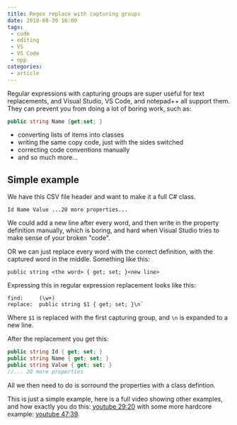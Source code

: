 ```yaml
---
title: Regex replace with capturing groups
date: 2018-08-30 16:00
tags: 
 - code
 - editing
 - VS
 - VS Code
 - npp
categories:
 - article
---
```


Regular expressions with capturing groups are super useful for text replacements, and Visual Studio, VS Code, and notepad++ all support them. They can prevent you from doing a lot of boring work, such as:

<!-- more -->

```csharp
public string Name {get;set; }
```

- converting lists of items into classes
- writing the same copy code, just with the sides switched
- correcting code conventions manually
- and so much more...

## Simple example

We have this CSV file header and want to make it a full C# class.

```
Id Name Value ...20 more properties...
```

We could add a new line after every word, and then write in the property definition manually, which is boring, and hard when Visual Studio tries to make sense of your broken "code".

OR we can just replace every word with the correct definition, with the captured word in the middle. Something like this:

```
public string <the word> { get; set; }<new line>
```

Expressing this in regular expression replacement looks like this:

```
find:     (\w+)
replace:  public string $1 { get; set; }\n`
```

Where `$1` is replaced with the first capturing group, and `\n` is expanded to a new line.

After the replacement you get this:

```C#
public string Id { get; set; }
public string Name { get; set; }
public string Value { get; set; }
//... 20 more properties
```

All we then need to do is sorround the properties with a class defintion.

This is just a simple example, here is a full video showing other examples, and how exactly you do this: [youtube 29:20](https://youtu.be/3rPKg97ru1E?t=29m20s) with some more hardcore example: [youtube 47:39](https://youtu.be/3rPKg97ru1E?t=47m39s).



